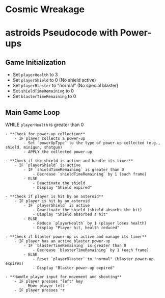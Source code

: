 
# Cosmic Wreakage  

# astroids Pseudocode with Power-ups

## Game Initialization

- Set `playerHealth` to 3
- Set `playerShield` to 0 (No shield active)
- Set `playerBlaster` to "normal" (No special blaster)
- Set `shieldTimeRemaining` to 0
- Set `blasterTimeRemaining` to 0

## Main Game Loop

WHILE `playerHealth` is greater than 0

    - **Check for power-up collection**
        - IF player collects a power-up
            - Set `powerUpType` to the type of power-up collected (e.g., shield, minigun, shotgun)
            - APPLY the collected power-up

    - **Check if the shield is active and handle its timer**
        - IF `playerShield` is active
            - IF `shieldTimeRemaining` is greater than 0
                - Decrease `shieldTimeRemaining` by 1 (each frame)
            - ELSE
                - Deactivate the shield
                - Display "Shield expired"

    - **Check if player is hit by an asteroid**
        - IF player is hit by an asteroid
            - IF `playerShield` is active
                - Deactivate the shield (shield absorbs the hit)
                - Display "Shield absorbed a hit"
            - ELSE
                - Reduce `playerHealth` by 1 (player loses health)
                - Display "Player hit, health reduced"

    - **Check if blaster power-up is active and manage its timer**
        - IF player has an active blaster power-up
            - IF `blasterTimeRemaining` is greater than 0
                - Decrease `blasterTimeRemaining` by 1 (each frame)
            - ELSE
                - Reset `playerBlaster` to "normal" (blaster power-up expires)
                - Display "Blaster power-up expired"

    - **Handle player input for movement and shooting**
        - IF player presses "left" key
            - Move player left
        - IF player presses "r
